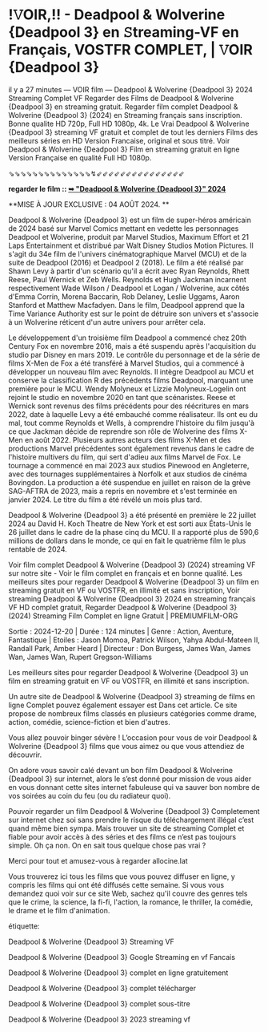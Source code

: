 # !𝚅OIR,!! - Deadpool & Wolverine {Deadpool 3} en 𝚂treaming-VF en Français, VOSTFR COMPLET, | 𝚅OIR {Deadpool 3}

il y a 27 minutes — VOIR film — Deadpool & Wolverine {Deadpool 3} 2024 Streaming Complet VF Regarder des Films de Deadpool & Wolverine {Deadpool 3} en streaming gratuit. Regarder film complet Deadpool & Wolverine {Deadpool 3} (2024) en Streaming français sans inscription. Bonne qualite HD 720p, Full HD 1080p, 4k. Le Vrai Deadpool & Wolverine {Deadpool 3} streaming VF gratuit et complet de tout les derniers Films des meilleurs séries en HD Version Francaise, original et sous titré. Voir Deadpool & Wolverine {Deadpool 3} Film en streaming gratuit en ligne Version Française en qualité Full HD 1080p.

⇘⇘⇘⇘⇘⇘⇘⇘⇘⇘⇘⇘⇘⇘↯⇙⇙⇙⇙⇙⇙⇙⇙⇙⇙⇙⇙⇙⇙⇙

**regarder le film :: [➥ "Deadpool & Wolverine {Deadpool 3}" 2024](https://is.gd/phNSPq)**


**MISE À JOUR EXCLUSIVE : 04 AOÛT 2024. **

Deadpool & Wolverine {Deadpool 3} est un film de super-héros américain de 2024 basé sur Marvel Comics mettant en vedette les personnages Deadpool et Wolverine, produit par Marvel Studios, Maximum Effort et 21 Laps Entertainment et distribué par Walt Disney Studios Motion Pictures. Il s'agit du 34e film de l'univers cinématographique Marvel (MCU) et de la suite de Deadpool (2016) et Deadpool 2 (2018). Le film a été réalisé par Shawn Levy à partir d'un scénario qu'il a écrit avec Ryan Reynolds, Rhett Reese, Paul Wernick et Zeb Wells. Reynolds et Hugh Jackman incarnent respectivement Wade Wilson / Deadpool et Logan / Wolverine, aux côtés d'Emma Corrin, Morena Baccarin, Rob Delaney, Leslie Uggams, Aaron Stanford et Matthew Macfadyen. Dans le film, Deadpool apprend que la Time Variance Authority est sur le point de détruire son univers et s'associe à un Wolverine réticent d'un autre univers pour arrêter cela.

Le développement d'un troisième film Deadpool a commencé chez 20th Century Fox en novembre 2016, mais a été suspendu après l'acquisition du studio par Disney en mars 2019. Le contrôle du personnage et de la série de films X-Men de Fox a été transféré à Marvel Studios, qui a commencé à développer un nouveau film avec Reynolds. Il intègre Deadpool au MCU et conserve la classification R des précédents films Deadpool, marquant une première pour le MCU. Wendy Molyneux et Lizzie Molyneux-Logelin ont rejoint le studio en novembre 2020 en tant que scénaristes. Reese et Wernick sont revenus des films précédents pour des réécritures en mars 2022, date à laquelle Levy a été embauché comme réalisateur. Ils ont eu du mal, tout comme Reynolds et Wells, à comprendre l'histoire du film jusqu'à ce que Jackman décide de reprendre son rôle de Wolverine des films X-Men en août 2022. Plusieurs autres acteurs des films X-Men et des productions Marvel précédentes sont également revenus dans le cadre de l'histoire multivers du film, qui sert d'adieu aux films Marvel de Fox. Le tournage a commencé en mai 2023 aux studios Pinewood en Angleterre, avec des tournages supplémentaires à Norfolk et aux studios de cinéma Bovingdon. La production a été suspendue en juillet en raison de la grève SAG-AFTRA de 2023, mais a repris en novembre et s'est terminée en janvier 2024. Le titre du film a été révélé un mois plus tard.

Deadpool & Wolverine {Deadpool 3} a été présenté en première le 22 juillet 2024 au David H. Koch Theatre de New York et est sorti aux États-Unis le 26 juillet dans le cadre de la phase cinq du MCU. Il a rapporté plus de 590,6 millions de dollars dans le monde, ce qui en fait le quatrième film le plus rentable de 2024.

Voir film complet Deadpool & Wolverine {Deadpool 3} (2024) streaming VF sur notre site - Voir le film complet en français et en bonne qualité. Les meilleurs sites pour regarder Deadpool & Wolverine {Deadpool 3} un film en streaming gratuit en VF ou VOSTFR, en illimité et sans inscription, Voir streaming Deadpool & Wolverine {Deadpool 3} 2024 en streaming français VF HD complet gratuit, Regarder Deadpool & Wolverine {Deadpool 3} (2024) Streaming Film Complet en ligne Gratuit | PREMIUMFILM-ORG

Sortie : 2024-12-20 | Durée : 124 minutes | Genre : Action, Aventure, Fantastique | Etoiles : Jason Momoa, Patrick Wilson, Yahya Abdul-Mateen II, Randall Park, Amber Heard | Directeur : Don Burgess, James Wan, James Wan, James Wan, Rupert Gregson-Williams

Les meilleurs sites pour regarder Deadpool & Wolverine {Deadpool 3} un film en streaming gratuit en VF ou VOSTFR, en illimité et sans inscription.

Un autre site de Deadpool & Wolverine {Deadpool 3} streaming de films en ligne Complet pouvez également essayer est Dans cet article. Ce site propose de nombreux films classés en plusieurs catégories comme drame, action, comédie, science-fiction et bien d'autres.

Vous allez pouvoir binger sévère ! L’occasion pour vous de voir Deadpool & Wolverine {Deadpool 3} films que vous aimez ou que vous attendiez de découvrir.

On adore vous savoir calé devant un bon film Deadpool & Wolverine {Deadpool 3} sur internet, alors le s’est donné pour mission de vous aider en vous donnant cette sites internet fabuleuse qui va sauver bon nombre de vos soirées au coin du feu (ou du radiateur quoi).

Pouvoir regarder un film Deadpool & Wolverine {Deadpool 3} Completement sur internet chez soi sans prendre le risque du téléchargement illégal c’est quand même bien sympa. Mais trouver un site de streaming Complet et fiable pour avoir accès à des séries et des films ce n’est pas toujours simple. Oh ça non. On en sait tous quelque chose pas vrai ?

Merci pour tout et amusez-vous à regarder allocine.lat

Vous trouverez ici tous les films que vous pouvez diffuser en ligne, y compris les films qui ont été diffusés cette semaine. Si vous vous demandez quoi voir sur ce site Web, sachez qu'il couvre des genres tels que le crime, la science, la fi-fi, l'action, la romance, le thriller, la comédie, le drame et le film d'animation.

étiquette:

Deadpool & Wolverine {Deadpool 3} Streaming VF

Deadpool & Wolverine {Deadpool 3} Google Streaming en vf Fancais

Deadpool & Wolverine {Deadpool 3} complet en ligne gratuitement

Deadpool & Wolverine {Deadpool 3} complet télécharger

Deadpool & Wolverine {Deadpool 3} complet sous-titre

Deadpool & Wolverine {Deadpool 3} 2023 streaming vf
